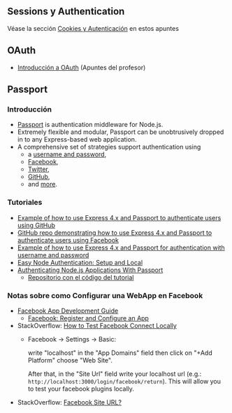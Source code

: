 ## Sessions y Authentication

Véase la sección [Cookies y Autenticación](../cookies/README.md)
en estos apuntes


## OAuth

* [Introducción a OAuth](http://nereida.deioc.ull.es/~lpp/perlexamples/node773.html) (Apuntes del profesor)

## Passport

### Introducción

* [Passport](http://passportjs.org/) is authentication middleware for Node.js. 
* Extremely flexible and modular, Passport can be unobtrusively dropped in to any Express-based web application. 
* A comprehensive set of strategies support authentication using 
   * a [username and password](http://passportjs.org/docs/username-password), 
   * [Facebook](http://passportjs.org/docs/facebook), 
   * [Twitter](http://passportjs.org/docs/twitter), 
   * [GitHub](https://github.com/cfsghost/passport-github), 
   * and [more](http://passportjs.org/docs/providers).

### Tutoriales

* [Example of how to use Express 4.x and Passport to authenticate users using GitHub](https://github.com/ULL-ESIT-SYTW-1617/express-4.x-github-example)
* [GitHub repo demonstrating how to use Express 4.x and Passport to authenticate users using Facebook](https://github.com/ULL-ESIT-DSI-1617/express-4.x-facebook-example)
* [Example of how to use Express 4.x and Passport for authentication with username and password](https://github.com/ULL-ESIT-SYTW-1617/express-4.x-local-example)
* [Easy Node Authentication: Setup and Local](https://scotch.io/tutorials/easy-node-authentication-setup-and-local)
* [Authenticating Node.js Applications With Passport](http://code.tutsplus.com/tutorials/authenticating-nodejs-applications-with-passport--cms-21619)
  * [Repositorio con el código del tutorial](https://github.com/tutsplus/passport-mongo)

### Notas sobre como Configurar una WebApp en Facebook

* [Facebook App Development Guide](https://developers.facebook.com/docs/apps/)
  - [Facebook: Register and Configure an App](https://developers.facebook.com/docs/apps/register)
* StackOverflow: [How to Test Facebook Connect Locally](http://stackoverflow.com/questions/2459728/how-to-test-facebook-connect-locally)
  - Facebook → Settings → Basic:

    write "localhost" in the "App Domains" field then click on "+Add Platform" choose "Web Site".

    After that, in the "Site Url" field write your localhost url 
    (e.g.: `http://localhost:3000/login/facebook/return`).
    This will allow you to test your facebook plugins locally.
* StackOverflow: [Facebook Site URL?](http://stackoverflow.com/questions/8107911/facebook-site-url)
